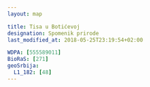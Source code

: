 ```yaml
---
layout: map

title: Tisa u Botićevoj
designation: Spomenik prirode
last_modified_at: 2018-05-25T23:19:54+02:00

WDPA: [555589011]
BioRaS: [271]
geoSrbija:
  L1_182: [48]
---
```

